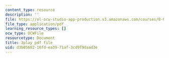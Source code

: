 ```yaml
---
content_type: resource
description: ''
file: https://ol-ocw-studio-app-production.s3.amazonaws.com/courses/8-01sc-classical-mechanics-fall-2016/d3b0568216fdea3971af3cd9f9daad3e_sffRo1-_D8E.pdf
file_type: application/pdf
learning_resource_types: []
ocw_type: OCWFile
resourcetype: Document
title: 3play pdf file
uid: d3b05682-16fd-ea39-71af-3cd9f9daad3e
---
```

